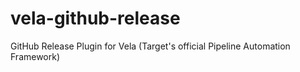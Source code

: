 # vela-github-release
GitHub Release Plugin for Vela (Target's official Pipeline Automation Framework)
